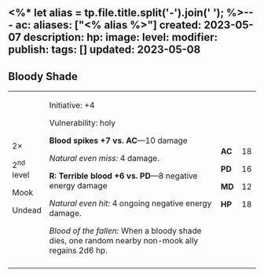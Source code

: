 <%* let alias = tp.file.title.split('-').join(' '); %>---
ac: 
aliases: ["<% alias %>"]
created: 2023-05-07
description: 
hp: 
image: 
level: 
modifier: 
publish: 
tags: []
updated: 2023-05-08
---

## Bloody Shade

<table>
<colgroup>
<col style="width: 15%" />
<col style="width: 71%" />
<col style="width: 5%" />
<col style="width: 6%" />
</colgroup>
<tbody>
<tr class="odd">
<td><p>2×</p>
<p>2<sup>nd</sup> level</p>
<p>Mook</p>
<p>Undead</p></td>
<td><p>Initiative: +4</p>
<p>Vulnerability: holy</p>
<p><strong>Blood spikes +7 vs. AC</strong>—10 damage</p>
<p><em>Natural even miss:</em> 4 damage.</p>
<p><strong>R: Terrible blood +6 vs. PD</strong>—8 negative energy
damage</p>
<p><em>Natural even hit:</em> 4 ongoing negative energy damage.</p>
<p><em>Blood of the fallen:</em> When a bloody shade dies, one random
nearby non-mook ally regains 2d6 hp.</p></td>
<td><p><strong>AC</strong></p>
<p><strong>PD</strong></p>
<p><strong>MD</strong></p>
<p><strong>HP</strong></p></td>
<td><p>18</p>
<p>16</p>
<p>12</p>
<p>18</p></td>
</tr>
<tr class="even">
<td></td>
<td></td>
<td></td>
<td></td>
</tr>
</tbody>
</table>
